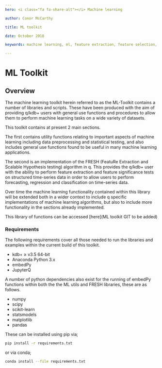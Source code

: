 ```yaml
---
hero: <i class="fa fa-share-alt"></i> Machine learning

author: Conor McCarthy

title: ML toolkit

date: October 2018

keywords: machine learning, ml, feature extraction, feature selection, time series forecasting, utilities, interpolation, filling, statistics

---
```


# ML Toolkit

## Overview

The machine learning toolkit herein referred to as the ML-Toolkit contains a number of libraries and scripts. These have been produced with the aim of providing q/kdb+ users with general use functions and procedures to allow them to perform machine learning tasks on a wide variety of datasets.

This toolkit contains at present 2 main sections. 

The first contains utility functions relating to important aspects of machine learning including data preprocessing and statistical testing, and also includes general use functions found to be useful in many machine learning applications. 

The second is an implementation of the FRESH (FeatuRe Extraction and Scalable Hypothesis testing) algorithm in q. This provides the q/kdb+ user with the ability to perform feature extraction and feature significance tests on structured time-series data in order to allow users to perform forecasting, regression and classification on time-series data.

Over time the machine learning functionality contained within this library will be extended both in a wider context to include q specific implementations of machine learning algorithms, but also to include more functionality in the sections already implemented.

This library of functions can be accessed [here](ML toolkit GIT to be added)

### Requirements
The following requirements cover all those needed to run the libraries and examples within the current build of this toolkit.

- kdb+ ≥ v3.5 64-bit
- Anaconda Python 3.x
- embedPy
- JupyterQ

A number of python dependencies also exist for the running of embedPy functions within both the the ML utils and FRESH libraries, these are as follows.

- numpy
- scipy
- scikit-learn
- statsmodels
- matplotlib
- pandas

These can be installed using pip via;
```bash
pip install -r requirements.txt
```
or via conda;
```bash
conda install --file requirements.txt
```
